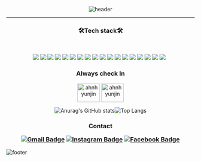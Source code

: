 <div align='center'>

![header](https://capsule-render.vercel.app/api?type=Cylinder&color=auto&height=250&text=AHN%HYUN%JIN&animation=blinking&desc=Frontend%20Developer&descAlign=60&descAlignY=70&rotate=-5)



<hr/>



<h3 align="center"> 🛠Tech stack🛠 </h3>
<br/>
<p align="center"> 
   <img src="https://img.shields.io/badge/c++-00599C?style=for-the-badge&logo=c%2B%2B&logoColor=white">  <img src="https://img.shields.io/badge/python-3776AB?style=for-the-badge&logo=python&logoColor=white">  <img src="https://img.shields.io/badge/html5-E34F26?style=for-the-badge&logo=html5&logoColor=white"> <img src="https://img.shields.io/badge/javascript-F7DF1E?style=for-the-badge&logo=javascript&logoColor=black">  <img src="https://img.shields.io/badge/oracle-F80000?style=for-the-badge&logo=oracle&logoColor=white">  <img src="https://img.shields.io/badge/mariaDB-003545?style=for-the-badge&logo=mariaDB&logoColor=white">  <img src="https://img.shields.io/badge/mongoDB-47A248?style=for-the-badge&logo=MongoDB&logoColor=white">  <img src="https://img.shields.io/badge/react-61DAFB?style=for-the-badge&logo=react&logoColor=black">  <img src="https://img.shields.io/badge/node.js-339933?style=for-the-badge&logo=Node.js&logoColor=white">  <img src="https://img.shields.io/badge/django-092E20?style=for-the-badge&logo=django&logoColor=white">  <img src="https://img.shields.io/badge/bootstrap-7952B3?style=for-the-badge&logo=bootstrap&logoColor=white">  <img src="https://img.shields.io/badge/linux-FCC624?style=for-the-badge&logo=linux&logoColor=black">  <img src="https://img.shields.io/badge/github-181717?style=for-the-badge&logo=github&logoColor=white">
  <img src="https://img.shields.io/badge/git-F05032?style=for-the-badge&logo=git&logoColor=white">
  <img src="https://img.shields.io/badge/fontawesome-339AF0?style=for-the-badge&logo=fontawesome&logoColor=white">  <img src="https://img.shields.io/badge/Solidity-363636?style=for-the-badge&logo=Solidity&logoColor=white">  <img src="https://img.shields.io/badge/Typescript-3178C6?style=for-the-badge&logo=Typescript&logoColor=white">          <img src="https://img.shields.io/badge/ts-node-3178C6?style=for-the-badge&logo=ts-node&logoColor=white">
&nbsp
  </p>





<h3 align="center">Always check In</h3>
<p align="center">
<a href="https://discord.gg/ahnhyunjin" target="blank"><img align="center" src="https://raw.githubusercontent.com/rahuldkjain/github-profile-readme-generator/master/src/images/icons/Social/discord.svg" alt="ahnhyunjin" height="50" width="60" /></a>
  <a href="https://instagram.com/hyunzzz1n" target="blank"><img align="center" src="https://raw.githubusercontent.com/rahuldkjain/github-profile-readme-generator/master/src/images/icons/Social/instagram.svg" alt="ahnhyunjin" height="50" width="60" /></a>
  
</p>


![Anurag's GitHub stats](https://github-readme-stats.vercel.app/api?username=ahnhyunjin1&theme=compact&show_icons=true)![Top Langs](https://github-readme-stats.vercel.app/api/top-langs/?username=ahnhyunjin1&layout=compact&theme=compact)


<h3 align="center">Contact 
  <p></p>

[![Gmail Badge](https://img.shields.io/badge/Gmail-d14836?style=flat-square&logo=Gmail&logoColor=white&link=mailto:a01020813765@gmail.com)](mailto:a01020813765@gmail.com)
[![Instagram Badge](http://img.shields.io/badge/-Instagram-black?style=flat&logo=Instagram&link=https://instagram.com/hyunzzz1n/)](https://instagram.com/hyunzzz1n/)
[![Facebook Badge](https://img.shields.io/badge/facebook-1877f2?style=flat-square&logo=facebook&logoColor=white&link=https://www.facebook.com/profile.php?id=100006477102519)](https://www.facebook.com/profile.php?id=100006477102519)
</h3>
</div>


![footer](https://capsule-render.vercel.app/api?section=footer&type=transparent&color=auto&text=Thanks%20for%20watching&animation=twinkling&fontSize=50&fontAlign=70&fontColor=ffffff)
 
